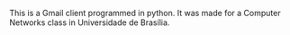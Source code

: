 This is a Gmail client programmed in python. It was made for a Computer Networks class in Universidade de Brasília.
